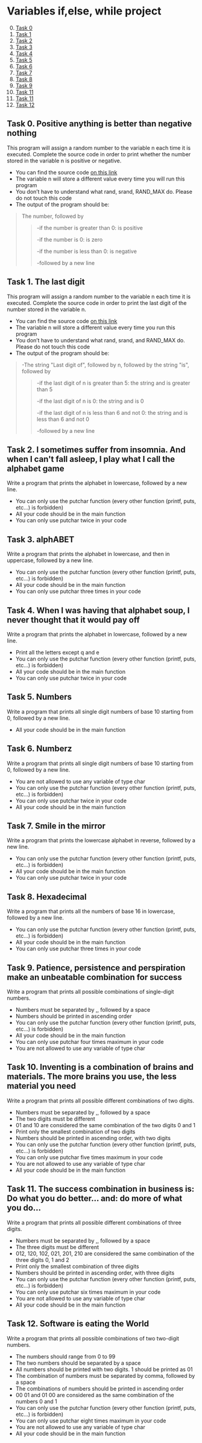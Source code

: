 # Variables if,else, while project

0. [Task 0](#task0)
1. [Task 1](#task1)
2. [Task 2](#task2)
3. [Task 3](#task3)
4. [Task 4](#task4)
5. [Task 5](#task5)
6. [Task 6](#task6)
7. [Task 7](#task7)
8. [Task 8](#task8)
9. [Task 9](#task9)
10. [Task 11](#task10)
11. [Task 11](#task11)
12. [Task 12](#task12)

## Task 0. Positive anything is better than negative nothing <a name="task0"></a> 
This program will assign a random number to the variable n each time it is executed. Complete the source code in order to print whether the number stored in the variable n is positive or negative.

- You can find the source code [on this link](https://github.com/holbertonschool/0x01.c/blob/master/0-positive_or_negative_c)
- The variable n will store a different value every time you will run this program
- You don’t have to understand what rand, srand, RAND_MAX do. Please do not touch this code
- The output of the program should be:
>The number, followed by
>>-if the number is greater than 0: is positive
>>
>>-if the number is 0: is zero
>>
>>-if the number is less than 0: is negative
>>
>>-followed by a new line

## Task 1. The last digit <a name="task1"></a>
This program will assign a random number to the variable n each time it is executed. Complete the source code in order to print the last digit of the number stored in the variable n.

- You can find the source code [on this link](https://github.com/holbertonschool/0x01.c/blob/master/1-last_digit_c)
- The variable n will store a different value every time you run this program
- You don’t have to understand what rand, srand, and RAND_MAX do. Please do not touch this code
- The output of the program should be:
>-The string "Last digit of", followed by n, followed by the string "is", followed by
>>-if the last digit of n is greater than 5: the string and is greater than 5
>>
>>-if the last digit of n is 0: the string and is 0
>>
>>-if the last digit of n is less than 6 and not 0: the string and is less than 6 and not 0
>>
>>-followed by a new line

## Task 2. <a name="task2"></a> I sometimes suffer from insomnia. And when I can't fall asleep, I play what I call the alphabet game
Write a program that prints the alphabet in lowercase, followed by a new line.
- You can only use the putchar function (every other function (printf, puts, etc…) is forbidden)
- All your code should be in the main function
- You can only use putchar twice in your code

## Task 3. alphABET <a name="task3"></a>
Write a program that prints the alphabet in lowercase, and then in uppercase, followed by a new line.
- You can only use the putchar function (every other function (printf, puts, etc…) is forbidden)
- All your code should be in the main function
- You can only use putchar three times in your code

## Task 4. <a name="task4"></a> When I was having that alphabet soup, I never thought that it would pay off
Write a program that prints the alphabet in lowercase, followed by a new line.
- Print all the letters except q and e
- You can only use the putchar function (every other function (printf, puts, etc…) is forbidden)
- All your code should be in the main function
- You can only use putchar twice in your code

## Task 5. Numbers <a name="task5"></a>
Write a program that prints all single digit numbers of base 10 starting from 0, followed by a new line.
- All your code should be in the main function

## Task 6. Numberz <a name="task6"></a>
Write a program that prints all single digit numbers of base 10 starting from 0, followed by a new line.
- You are not allowed to use any variable of type char
- You can only use the putchar function (every other function (printf, puts, etc…) is forbidden)
- You can only use putchar twice in your code
- All your code should be in the main function

## Task 7. Smile in the mirror <a name="task7"></a>
Write a program that prints the lowercase alphabet in reverse, followed by a new line.
- You can only use the putchar function (every other function (printf, puts, etc…) is forbidden)
- All your code should be in the main function
- You can only use putchar twice in your code

## Task 8. Hexadecimal <a name="task8"></a>
Write a program that prints all the numbers of base 16 in lowercase, followed by a new line.
- You can only use the putchar function (every other function (printf, puts, etc…) is forbidden)
- All your code should be in the main function
- You can only use putchar three times in your code

## Task 9. <a name="task9"></a>Patience, persistence and perspiration make an unbeatable combination for success
Write a program that prints all possible combinations of single-digit numbers.
- Numbers must be separated by ,, followed by a space
- Numbers should be printed in ascending order
- You can only use the putchar function (every other function (printf, puts, etc…) is forbidden)
- All your code should be in the main function
- You can only use putchar four times maximum in your code
- You are not allowed to use any variable of type char

## Task 10. <a name="task10"></a> Inventing is a combination of brains and materials. The more brains you use, the less material you need
Write a program that prints all possible different combinations of two digits.
- Numbers must be separated by ,, followed by a space
- The two digits must be different
- 01 and 10 are considered the same combination of the two digits 0 and 1
- Print only the smallest combination of two digits
- Numbers should be printed in ascending order, with two digits
- You can only use the putchar function (every other function (printf, puts, etc…) is forbidden)
- You can only use putchar five times maximum in your code
- You are not allowed to use any variable of type char
- All your code should be in the main function

## Task 11. <a name="task11"></a> The success combination in business is: Do what you do better... and: do more of what you do...
Write a program that prints all possible different combinations of three digits.
- Numbers must be separated by ,, followed by a space
- The three digits must be different
- 012, 120, 102, 021, 201, 210 are considered the same combination of the three digits 0, 1 and 2
- Print only the smallest combination of three digits
- Numbers should be printed in ascending order, with three digits
- You can only use the putchar function (every other function (printf, puts, etc…) is forbidden)
- You can only use putchar six times maximum in your code
- You are not allowed to use any variable of type char
- All your code should be in the main function

## Task 12. Software is eating the World <a name="task12"></a>
Write a program that prints all possible combinations of two two-digit numbers.
- The numbers should range from 0 to 99
- The two numbers should be separated by a space
- All numbers should be printed with two digits. 1 should be printed as 01
- The combination of numbers must be separated by comma, followed by a space
- The combinations of numbers should be printed in ascending order
- 00 01 and 01 00 are considered as the same combination of the numbers 0 and 1
- You can only use the putchar function (every other function (printf, puts, etc…) is forbidden)
- You can only use putchar eight times maximum in your code
- You are not allowed to use any variable of type char
- All your code should be in the main function
